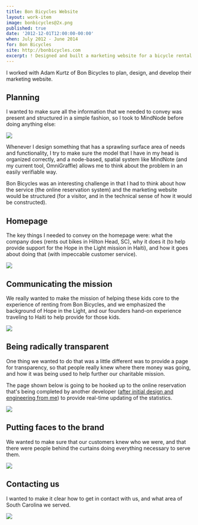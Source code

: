 ```yaml
---
title: Bon Bicycles Website
layout: work-item
image: bonbicycles@2x.png
published: true
date: '2012-12-01T12:00:00-00:00'
when: July 2012 - June 2014
for: Bon Bicycles
site: http://bonbicycles.com
excerpt: ! Designed and built a marketing website for a bicycle rental service that was built to provide cash flow to an orphanage in Haiti.
---
```


I worked with Adam Kurtz of Bon Bicycles to plan, design, and develop their marketing website.

## Planning

I wanted to make sure all the information that we needed to convey was present and structured in a simple fashion, so I took to MindNode before doing anything else: 

<a href="/images/BonBicyclesMap.png" target="_blank">![](/images/BonBicyclesMap.png)</a>

Whenever I design something that has a sprawling surface area of needs and functionality, I try to make sure the model that I have in my head is organized correctly, and a node-based, spatial system like MindNote (and my current tool, OmniGraffle) allows me to think about the problem in an easily verifiable way.

Bon Bicycles was an interesting challenge in that I had to think about how the service (the online reservation system) and the marketing website would be structured (for a visitor, and in the technical sense of how it would be constructed).

## Homepage

The key things I needed to convey on the homepage were: what the company does (rents out bikes in Hilton Head, SC), why it does it (to help provide support for the Hope in the Light mission in Haiti), and how it goes about doing that (with impeccable customer service).

![](/images/BonHome.png)

## Communicating the mission

We really wanted to make the mission of helping these kids core to the experience of renting from Bon Bicycles, and we emphasized the background of Hope in the Light, and our founders hand-on experience traveling to Haiti to help provide for those kids.

![](/images/BonMission.png)

## Being radically transparent

One thing we wanted to do that was a little different was to provide a page for transparency, so that people really knew where there money was going, and how it was being used to help further our charitable mission.

The page shown below is going to be hooked up to the online reservation that's being completed by another developer ([after initial design and engineering from me](/work/bonbicyles/reservations)) to provide real-time updating of the statistics.

![](/images/BonTransparency.png)

## Putting faces to the brand

We wanted to make sure that our customers knew who we were, and that there were people behind the curtains doing everything necessary to serve them.

![](/images/BonContact.png)

## Contacting us

I wanted to make it clear how to get in contact with us, and what area of South Carolina we served.

![](/images/BonAbout.png)
